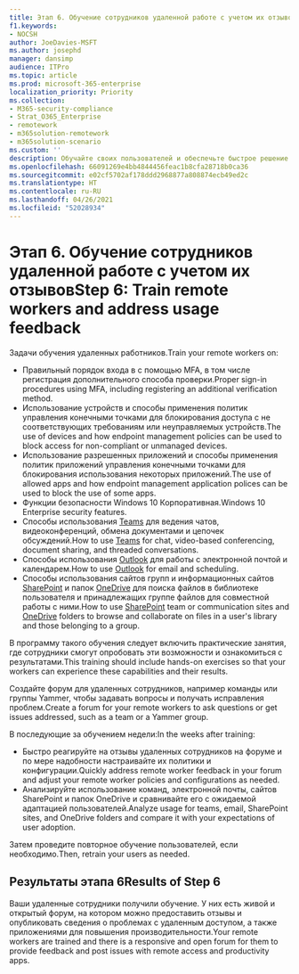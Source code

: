 ```yaml
---
title: Этап 6. Обучение сотрудников удаленной работе с учетом их отзывов
f1.keywords:
- NOCSH
author: JoeDavies-MSFT
ms.author: josephd
manager: dansimp
audience: ITPro
ms.topic: article
ms.prod: microsoft-365-enterprise
localization_priority: Priority
ms.collection:
- M365-security-compliance
- Strat_O365_Enterprise
- remotework
- m365solution-remotework
- m365solution-scenario
ms.custom: ''
description: Обучайте своих пользователей и обеспечьте быстрое решение возникающих проблем.
ms.openlocfilehash: 66091269e4bb4844456feac1b8cfa28718b0ca36
ms.sourcegitcommit: e02cf5702af178ddd2968877a808874ecb49ed2c
ms.translationtype: HT
ms.contentlocale: ru-RU
ms.lasthandoff: 04/26/2021
ms.locfileid: "52028934"
---
```

# <a name="step-6-train-remote-workers-and-address-usage-feedback"></a><span data-ttu-id="3ba6f-103">Этап 6. Обучение сотрудников удаленной работе с учетом их отзывов</span><span class="sxs-lookup"><span data-stu-id="3ba6f-103">Step 6: Train remote workers and address usage feedback</span></span>

<span data-ttu-id="3ba6f-104">Задачи обучения удаленных работников.</span><span class="sxs-lookup"><span data-stu-id="3ba6f-104">Train your remote workers on:</span></span>

- <span data-ttu-id="3ba6f-105">Правильный порядок входа в с помощью MFA, в том числе регистрация дополнительного способа проверки.</span><span class="sxs-lookup"><span data-stu-id="3ba6f-105">Proper sign-in procedures using MFA, including registering an additional verification method.</span></span>
- <span data-ttu-id="3ba6f-106">Использование устройств и способы применения политик управления конечными точками для блокирования доступа с не соответствующих требованиям или неуправляемых устройств.</span><span class="sxs-lookup"><span data-stu-id="3ba6f-106">The use of devices and how endpoint management policies can be used to block access for non-compliant or unmanaged devices.</span></span>
- <span data-ttu-id="3ba6f-107">Использование разрешенных приложений и способы применения политик приложений управления конечными точками для блокирования использования некоторых приложений.</span><span class="sxs-lookup"><span data-stu-id="3ba6f-107">The use of allowed apps and how endpoint management application polices can be used to block the use of some apps.</span></span>
- <span data-ttu-id="3ba6f-108">Функции безопасности Windows 10 Корпоративная.</span><span class="sxs-lookup"><span data-stu-id="3ba6f-108">Windows 10 Enterprise security features.</span></span>
- <span data-ttu-id="3ba6f-109">Способы использования [Teams](/microsoftteams/training-microsoft-teams-landing-page) для ведения чатов, видеоконференций, обмена документами и цепочек обсуждений.</span><span class="sxs-lookup"><span data-stu-id="3ba6f-109">How to use [Teams](/microsoftteams/training-microsoft-teams-landing-page) for chat, video-based conferencing, document sharing, and threaded conversations.</span></span>
- <span data-ttu-id="3ba6f-110">Способы использования [Outlook](https://support.office.com/article/outlook-training-8a5b816d-9052-4190-a5eb-494512343cca) для работы с электронной почтой и календарем.</span><span class="sxs-lookup"><span data-stu-id="3ba6f-110">How to use [Outlook](https://support.office.com/article/outlook-training-8a5b816d-9052-4190-a5eb-494512343cca) for email and scheduling.</span></span>
- <span data-ttu-id="3ba6f-111">Способы использования сайтов групп и информационных сайтов [SharePoint](https://support.office.com/article/sharepoint-online-video-training-cb8ef501-84db-4427-ac77-ec2009fb8e23) и папок [OneDrive](https://support.office.com/article/onedrive-video-training-1f608184-b7e6-43ca-8753-2ff679203132) для поиска файлов в библиотеке пользователя и принадлежащих группе файлов для совместной работы с ними.</span><span class="sxs-lookup"><span data-stu-id="3ba6f-111">How to use [SharePoint](https://support.office.com/article/sharepoint-online-video-training-cb8ef501-84db-4427-ac77-ec2009fb8e23) team or communication sites and [OneDrive](https://support.office.com/article/onedrive-video-training-1f608184-b7e6-43ca-8753-2ff679203132) folders to browse and collaborate on files in a user's library and those belonging to a group.</span></span>

<span data-ttu-id="3ba6f-112">В программу такого обучения следует включить практические занятия, где сотрудники смогут опробовать эти возможности и ознакомиться с результатами.</span><span class="sxs-lookup"><span data-stu-id="3ba6f-112">This training should include hands-on exercises so that your workers can experience these capabilities and their results.</span></span>

<span data-ttu-id="3ba6f-113">Создайте форум для удаленных сотрудников, например команды или группы Yammer, чтобы задавать вопросы и получать исправления проблем.</span><span class="sxs-lookup"><span data-stu-id="3ba6f-113">Create a forum for your remote workers to ask questions or get issues addressed, such as a team or a Yammer group.</span></span>

<span data-ttu-id="3ba6f-114">В последующие за обучением недели:</span><span class="sxs-lookup"><span data-stu-id="3ba6f-114">In the weeks after training:</span></span>

- <span data-ttu-id="3ba6f-115">Быстро реагируйте на отзывы удаленных сотрудников на форуме и по мере надобности настраивайте их политики и конфигурации.</span><span class="sxs-lookup"><span data-stu-id="3ba6f-115">Quickly address remote worker feedback in your forum and adjust your remote worker policies and configurations as needed.</span></span>
- <span data-ttu-id="3ba6f-116">Анализируйте использование команд, электронной почты, сайтов SharePoint и папок OneDrive и сравнивайте его с ожидаемой адаптацией пользователей.</span><span class="sxs-lookup"><span data-stu-id="3ba6f-116">Analyze usage for teams, email, SharePoint sites, and OneDrive folders and compare it with your expectations of user adoption.</span></span>

<span data-ttu-id="3ba6f-117">Затем проведите повторное обучение пользователей, если необходимо.</span><span class="sxs-lookup"><span data-stu-id="3ba6f-117">Then, retrain your users as needed.</span></span>

## <a name="results-of-step-6"></a><span data-ttu-id="3ba6f-118">Результаты этапа 6</span><span class="sxs-lookup"><span data-stu-id="3ba6f-118">Results of Step 6</span></span>

<span data-ttu-id="3ba6f-119">Ваши удаленные сотрудники получили обучение. У них есть живой и открытый форум, на котором можно предоставить отзывы и опубликовать сведения о проблемах с удаленным доступом, а также приложениями для повышения производительности.</span><span class="sxs-lookup"><span data-stu-id="3ba6f-119">Your remote workers are trained and there is a responsive and open forum for them to provide feedback and post issues with remote access and productivity apps.</span></span>